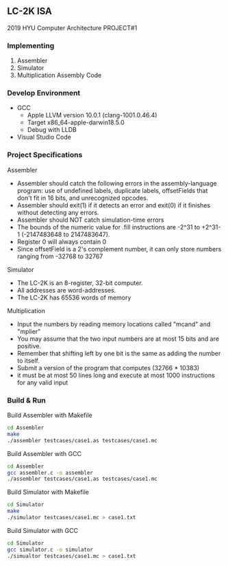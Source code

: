 ## LC-2K ISA

2019 HYU Computer Architecture PROJECT#1

### Implementing

1. Assembler
2. Simulator
3. Multiplication Assembly Code

### Develop Environment

- GCC
  - Apple LLVM version 10.0.1 (clang-1001.0.46.4)
  - Target x86_64-apple-darwin18.5.0
  - Debug with LLDB
- Visual Studio Code

### Project Specifications

Assembler

- Assembler should catch the following errors in the assembly-language program: use of undefined labels, duplicate labels, offsetFields that don't fit in 16 bits, and unrecognized opcodes.
- Assembler should exit(1) if it detects an error and exit(0) if it finishes without detecting any errors.
- Assembler should NOT catch simulation-time errors
- The bounds of the numeric value for .fill instructions are -2^31 to +2^31-1 (-2147483648 to 2147483647).
- Register 0 will always contain 0
- Since offsetField is a 2's complement number, it can only store numbers ranging from -32768 to 32767

Simulator

- The LC-2K is an 8-register, 32-bit computer.
- All addresses are word-addresses.
- The LC-2K has 65536 words of memory

Multiplication

- Input the numbers by reading memory locations called "mcand" and "mplier"
- You may assume that the two input numbers are at most 15 bits and are positive.
- Remember that shifting left by one bit is the same as adding the number to itself.
- Submit a version of the program that computes (32766 \* 10383)
- it must be at most 50 lines long and execute at most 1000 instructions for any valid input

### Build & Run

Build Assembler with Makefile

```bash
cd Assembler
make
./assembler testcases/case1.as testcases/case1.mc
```

Build Assembler with GCC

```bash
cd Assembler
gcc assembler.c -o assembler
./assembler testcases/case1.as testcases/case1.mc
```

Build Simulator with Makefile

```bash
cd Simulator
make
./simulator testcases/case1.mc > case1.txt
```

Build Simulator with GCC

```bash
cd Simulator
gcc simulator.c -o simulator
./simualtor testcases/case1.mc > case1.txt
```
